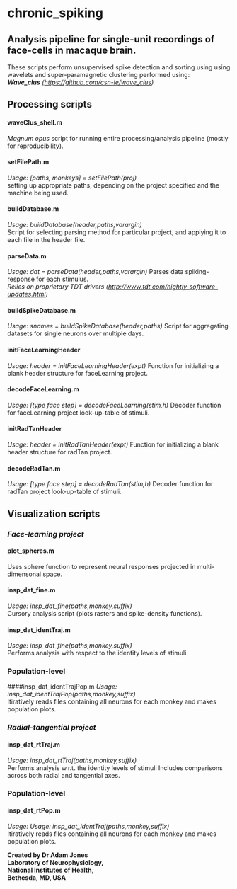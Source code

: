 # chronic_spiking
## Analysis pipeline for single-unit recordings of face-cells in macaque brain.  

These scripts perform unsupervised spike detection and sorting using using wavelets and super-paramagnetic clustering performed using:  
**_Wave_clus_** *(https://github.com/csn-le/wave_clus)*

## Processing scripts

#### waveClus_shell.m
_Magnum opus_ script for running entire processing/analysis pipeline (mostly for reproducibility).

#### setFilePath.m
_Usage: [paths, monkeys] = setFilePath(proj)_  
setting up appropriate paths, depending on the project specified and the machine being used.

#### buildDatabase.m
_Usage: buildDatabase(header,paths,varargin)_  
Script for selecting parsing method for particular project, and applying it to each file in the header file.

#### parseData.m
_Usage: dat = parseData(header,paths,varargin)_
Parses data spiking-response for each stimulus.  
_*Relies on proprietary TDT drivers (http://www.tdt.com/nightly-software-updates.html)*_

#### buildSpikeDatabase.m
_Usage: snames = buildSpikeDatabase(header,paths)_
Script for aggregating datasets for single neurons over multiple days.

#### initFaceLearningHeader
_Usage: header = initFaceLearningHeader(expt)_
Function for initializing a blank header structure for faceLearning project.

#### decodeFaceLearning.m
_Usage: [type face step] = decodeFaceLearning(stim,h)_
Decoder function for faceLearning project look-up-table of stimuli.

#### initRadTanHeader
_Usage: header = initRadTanHeader(expt)_
Function for initializing a blank header structure for radTan project.

#### decodeRadTan.m
_Usage: [type face step] = decodeRadTan(stim,h)_
Decoder function for radTan project look-up-table of stimuli.

## Visualization scripts

### _Face-learning project_

#### plot_spheres.m
Uses sphere function to represent neural responses projected in multi-dimensonal space.

#### insp_dat_fine.m
_Usage: insp_dat_fine(paths,monkey,suffix)_  
Cursory analysis script (plots rasters and spike-density functions).

#### insp_dat_identTraj.m
_Usage: insp_dat_fine(paths,monkey,suffix)_  
Performs analysis with respect to the identity levels of stimuli.

### Population-level

####insp_dat_identTrajPop.m
_Usage: insp_dat_identTrajPop(paths,monkey,suffix)_  
Itiratively reads files containing all neurons for each monkey and makes population plots.

### _Radial-tangential project_

#### insp_dat_rtTraj.m
_Usage: insp_dat_rtTraj(paths,monkey,suffix)_  
Performs analysis w.r.t. the identity levels of stimuli
Includes comparisons across both radial and tangential axes.

### Population-level

#### insp_dat_rtPop.m
_Usage: Usage: insp_dat_identTraj(paths,monkey,suffix)_  
Itiratively reads files containing all neurons for each monkey and makes population plots.  

**Created by Dr Adam Jones  
Laboratory of Neurophysiology,  
National Institutes of Health,  
Bethesda, MD, USA** 


